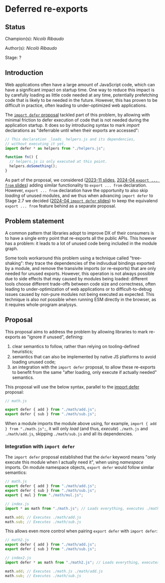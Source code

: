# Deferred re-exports

## Status

Champion(s): _Nicolò Ribaudo_

Author(s): _Nicolò Ribaudo_

Stage: ?

## Introduction

Web applications often have a large amount of JavaScript code, which can have a significant impact on startup time. One way to reduce this impact is by carefully loading as little code needed at any time, potentially prefetching code that is likely to be needed in the future. However, this has proven to be difficult in practice, often leading to under-optimized web applications.

The [`import defer` proposal](https://github.com/tc39/proposal-defer-import-eval/) tackled part of this problem, by allowing with minimal friction to defer execution of code that is not needed during the application startup. It does so by introducing syntax to mark _import_ declarations as "deferrable until when their exports are accessed":

```js
// This declaration _loads_ helpers.js and its dependencies,
// without executing it yet.
import defer * as helpers from "./helpers.js";

function fn() {
  // helpers.js is only executed at this point.
  helpers.doSomething();
}
```

As part of the proposal, we considered ([2023-11 slides](https://docs.google.com/presentation/d/1l-H2ntEDZGAWvtuOup1TJdylZsV1epKVSejVM-GwHLU), [2024-04 `export ... from` slides](https://docs.google.com/presentation/d/1iM5cRgdRXLWLq_GxgRvzYmUTXEK6gzH_8QNgLKMmv7o)) adding similar functionality to `export ... from` declaration. However, `export ... from` declaration have the opportunity to also skip _loading_ of unused modules, and we thus when advancing `import defer` to Stage 2.7 we decided ([2024-04 `import defer` slides](https://docs.google.com/presentation/d/1oPEF8nA9Iq5cAqjN-FqMigNNfz6lWCUbNfIsEjRXf4Y)) to keep the equivalend `export ... from` feature behind as a separate proposal.

## Problem statement

A common pattern that libraries adopt to improve DX of their consumers is to have a single entry point that re-exports all the public APIs. This however has a problem: it leads to a lot of unused code being included in the module graph.

Some tools workaround this problem using a technique called "tree-shaking": they trace the dependencies of the indivudual bindings exported by a module, and remove the transivite imports (or re-exports) that are only needed for unused exports. However, this operation is not always possible due to side effects that may caused by modules being loaded: different tools choose different trade-offs between code size and correctness, often leading to under-optimization of web applications or to difficult-to-debug issues caused by non-pure modules not being executed as expected. This technique is also _not_ possible when running ESM directly in the browser, as it requires whole-program analysys.

## Proposal

This proposal aims to address the problem by allowing libraries to mark re-exports as "ignore if unused", defining:
1. clear semantics to follow, rather than relying on tooling-defined heuristics;
2. semantics that can also be implemented by native JS platforms to avoid loading unused code;
3. an integration with the `import defer` proposal, to allow these re-exports to benefit from the same "after loading, only execute if actually needed" semantics.

This proposal will use the below syntax, parallel to the [import defer](https://github.com/tc39/proposal-defer-import-eval/) proposal:
```js
// math.js

export defer { add } from "./math/add.js";
export defer { sub } from "./math/sub.js";
```

When a module imports the module above using, for example, `import { add } from "./math.js";`, it will only _load_ (and thus, _execute_) `./math.js` and `./math/add.js`, skipping `./math/sub.js` and all its dependencies.

### Integration with `import defer`

The `import defer` proposal established that the `defer` keyword means "only execute this module when I actually need it", when using _namespace_ imports. On module namespace objects, `export defer` would follow similar semantics:
```js
// math.js
export defer { add } from "./math/add.js";
export defer { sub } from "./math/sub.js";
export { mul } from "./math/mul.js";
```
```js
// index.js
import * as math from "./math.js"; // Loads everything, executes ./math.js and ./math/mul.js

math.add; // Executes ./math/add.js
math.sub; // Executes ./math/sub.js
```

This allows even more control when pairing `export defer` with `import defer`:
```js
// math2.js
export defer { add } from "./math/add.js";
export defer { sub } from "./math/sub.js";
```
```js
// index2.js
import defer * as math from "./math2.js"; // Loads everything, executes nothing

math.add; // Executes ./math.js ./math/add.js
math.sub; // Executes ./math/sub.js
```
